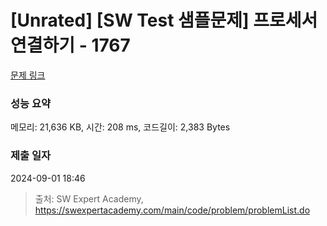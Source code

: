 # [Unrated] [SW Test 샘플문제] 프로세서 연결하기 - 1767 

[문제 링크](https://swexpertacademy.com/main/code/problem/problemDetail.do?contestProbId=AV4suNtaXFEDFAUf) 

### 성능 요약

메모리: 21,636 KB, 시간: 208 ms, 코드길이: 2,383 Bytes

### 제출 일자

2024-09-01 18:46



> 출처: SW Expert Academy, https://swexpertacademy.com/main/code/problem/problemList.do